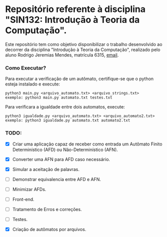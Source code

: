 # Repositório referente à disciplina "SIN132: Introdução à Teoria da Computação".
Este repositório tem como objetivo disponibilizar o trabalho desenvolvido ao decorrer da disciplina "Introdução à Teoria da Computação", realizado pelo aluno Rodrigo Jeremias Mendes, matrícula 6315, [email](rodrigo.jeremias@ufv.br).
### Como Executar?
Para executar a verificação de um autômato, certifique-se que o python esteja instalado e execute:

```
python3 main.py <arquivo_automato.txt> <arquivo_strings.txt>
exemplo: python3 main.py automato.txt testes.txt
```

Para verificara a igualdade entre dois automatos, execute:

```
python3 igualdade.py <arquivo_automato.txt> <arquivo_automato2.txt>
exemplo: python3 igualdade.py automato.txt automato2.txt
```

### TODO:
- [x] Criar uma aplicação capaz de receber como entrada um Autômato Finito Determinístico (AFD) ou Não-Determinístico (AFN).
- [x] Converter uma AFN para AFD caso necessário.
- [x] Simular a aceitação de palavras.
- [ ] Demonstrar equivalencia entre AFD e AFN.
- [ ] Minimizar AFDs.
- [ ] Front-end.
- [ ] Tratamento de Erros e correções.
- [ ] Testes.
- [x] Criação de autômatos por arquivos. 

